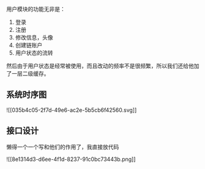 用户模块的功能无非是：

1. 登录
2. 注册
3. 修改信息，头像
4. 创建链账户
5. 用户状态的流转

然后由于用户状态是经常被使用，而且改动的频率不是很频繁，所以我们还给他加了一层二级缓存。



## 系统时序图
![[035b4c05-2f7d-49e6-ac2e-5b5cb6f42560.svg]]



## 接口设计
懒得一个一个写和他们的作用了，我直接放代码

![[8e1314d3-d6ee-4f1d-8237-91c0bc73443b.png]]

